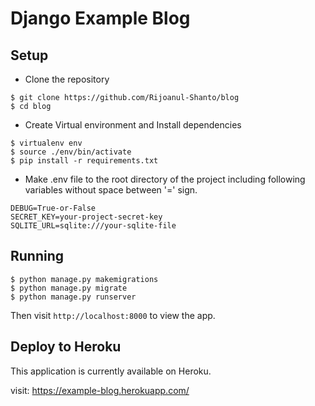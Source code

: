 # Django Example Blog

## Setup

- Clone the repository

```shell script
$ git clone https://github.com/Rijoanul-Shanto/blog
$ cd blog
```
- Create Virtual environment and Install dependencies
```shell script
$ virtualenv env
$ source ./env/bin/activate
$ pip install -r requirements.txt
```
- Make .env file to the root directory of the project including following variables without space between '=' sign.
```shell script
DEBUG=True-or-False
SECRET_KEY=your-project-secret-key
SQLITE_URL=sqlite:///your-sqlite-file
```

## Running

```shell script
$ python manage.py makemigrations
$ python manage.py migrate
$ python manage.py runserver
```

Then visit `http://localhost:8000` to view the app.

## Deploy to Heroku
This application is currently available on Heroku.

visit: https://example-blog.herokuapp.com/
